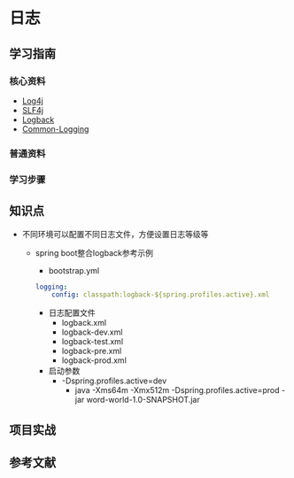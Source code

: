 # 日志

## 学习指南

### 核心资料

* [Log4j](https://logging.apache.org/log4j/2.x/)
* [SLF4j](https://www.slf4j.org)
* [Logback](https://logback.qos.ch)
* [Common-Logging](http://commons.apache.org/proper/commons-logging)

### 普通资料

### 学习步骤

## 知识点

* 不同环境可以配置不同日志文件，方便设置日志等级等
  * spring boot整合logback参考示例
    * bootstrap.yml

    ``` yml
    logging:
        config: classpath:logback-${spring.profiles.active}.xml
    ```

    * 日志配置文件
      * logback.xml
      * logback-dev.xml
      * logback-test.xml
      * logback-pre.xml
      * logback-prod.xml
    * 启动参数
      * -Dspring.profiles.active=dev
        * java -Xms64m -Xmx512m -Dspring.profiles.active=prod -jar word-world-1.0-SNAPSHOT.jar

## 项目实战

## 参考文献
